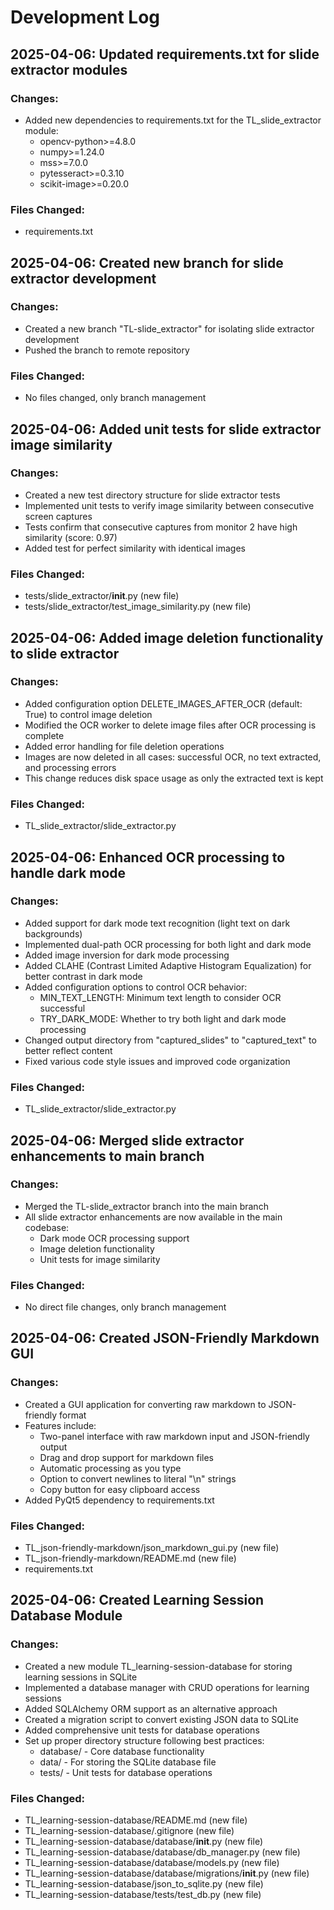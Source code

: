 # Development Log

## 2025-04-06: Updated requirements.txt for slide extractor modules

### Changes:
- Added new dependencies to requirements.txt for the TL_slide_extractor module:
  - opencv-python>=4.8.0
  - numpy>=1.24.0
  - mss>=7.0.0
  - pytesseract>=0.3.10
  - scikit-image>=0.20.0

### Files Changed:
- requirements.txt

## 2025-04-06: Created new branch for slide extractor development

### Changes:
- Created a new branch "TL-slide_extractor" for isolating slide extractor development
- Pushed the branch to remote repository

### Files Changed:
- No files changed, only branch management

## 2025-04-06: Added unit tests for slide extractor image similarity

### Changes:
- Created a new test directory structure for slide extractor tests
- Implemented unit tests to verify image similarity between consecutive screen captures
- Tests confirm that consecutive captures from monitor 2 have high similarity (score: 0.97)
- Added test for perfect similarity with identical images

### Files Changed:
- tests/slide_extractor/__init__.py (new file)
- tests/slide_extractor/test_image_similarity.py (new file)

## 2025-04-06: Added image deletion functionality to slide extractor

### Changes:
- Added configuration option DELETE_IMAGES_AFTER_OCR (default: True) to control image deletion
- Modified the OCR worker to delete image files after OCR processing is complete
- Added error handling for file deletion operations
- Images are now deleted in all cases: successful OCR, no text extracted, and processing errors
- This change reduces disk space usage as only the extracted text is kept

### Files Changed:
- TL_slide_extractor/slide_extractor.py

## 2025-04-06: Enhanced OCR processing to handle dark mode

### Changes:
- Added support for dark mode text recognition (light text on dark backgrounds)
- Implemented dual-path OCR processing for both light and dark mode
- Added image inversion for dark mode processing
- Added CLAHE (Contrast Limited Adaptive Histogram Equalization) for better contrast in dark mode
- Added configuration options to control OCR behavior:
  - MIN_TEXT_LENGTH: Minimum text length to consider OCR successful
  - TRY_DARK_MODE: Whether to try both light and dark mode processing
- Changed output directory from "captured_slides" to "captured_text" to better reflect content
- Fixed various code style issues and improved code organization

### Files Changed:
- TL_slide_extractor/slide_extractor.py

## 2025-04-06: Merged slide extractor enhancements to main branch

### Changes:
- Merged the TL-slide_extractor branch into the main branch
- All slide extractor enhancements are now available in the main codebase:
  - Dark mode OCR processing support
  - Image deletion functionality
  - Unit tests for image similarity

### Files Changed:
- No direct file changes, only branch management

## 2025-04-06: Created JSON-Friendly Markdown GUI

### Changes:
- Created a GUI application for converting raw markdown to JSON-friendly format
- Features include:
  - Two-panel interface with raw markdown input and JSON-friendly output
  - Drag and drop support for markdown files
  - Automatic processing as you type
  - Option to convert newlines to literal "\n" strings
  - Copy button for easy clipboard access
- Added PyQt5 dependency to requirements.txt

### Files Changed:
- TL_json-friendly-markdown/json_markdown_gui.py (new file)
- TL_json-friendly-markdown/README.md (new file)
- requirements.txt

## 2025-04-06: Created Learning Session Database Module

### Changes:
- Created a new module TL_learning-session-database for storing learning sessions in SQLite
- Implemented a database manager with CRUD operations for learning sessions
- Added SQLAlchemy ORM support as an alternative approach
- Created a migration script to convert existing JSON data to SQLite
- Added comprehensive unit tests for database operations
- Set up proper directory structure following best practices:
  - database/ - Core database functionality
  - data/ - For storing the SQLite database file
  - tests/ - Unit tests for database operations

### Files Changed:
- TL_learning-session-database/README.md (new file)
- TL_learning-session-database/.gitignore (new file)
- TL_learning-session-database/database/__init__.py (new file)
- TL_learning-session-database/database/db_manager.py (new file)
- TL_learning-session-database/database/models.py (new file)
- TL_learning-session-database/database/migrations/__init__.py (new file)
- TL_learning-session-database/json_to_sqlite.py (new file)
- TL_learning-session-database/tests/test_db.py (new file)
